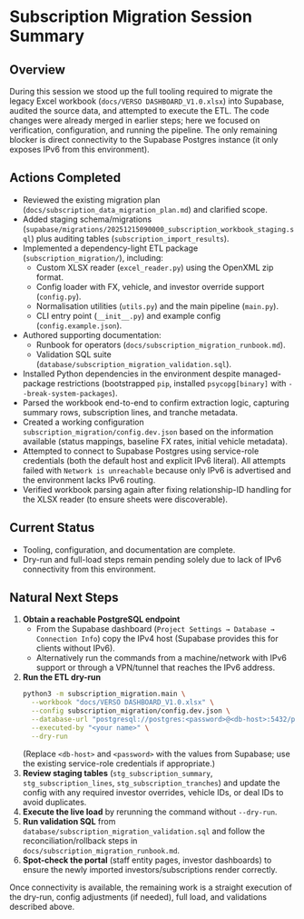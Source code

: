# Subscription Migration Session Summary

## Overview
During this session we stood up the full tooling required to migrate the legacy Excel workbook (`docs/VERSO DASHBOARD_V1.0.xlsx`) into Supabase, audited the source data, and attempted to execute the ETL. The code changes were already merged in earlier steps; here we focused on verification, configuration, and running the pipeline. The only remaining blocker is direct connectivity to the Supabase Postgres instance (it only exposes IPv6 from this environment).

## Actions Completed
- Reviewed the existing migration plan (`docs/subscription_data_migration_plan.md`) and clarified scope.
- Added staging schema/migrations (`supabase/migrations/20251215090000_subscription_workbook_staging.sql`) plus auditing tables (`subscription_import_results`).
- Implemented a dependency-light ETL package (`subscription_migration/`), including:
  - Custom XLSX reader (`excel_reader.py`) using the OpenXML zip format.
  - Config loader with FX, vehicle, and investor override support (`config.py`).
  - Normalisation utilities (`utils.py`) and the main pipeline (`main.py`).
  - CLI entry point (`__init__.py`) and example config (`config.example.json`).
- Authored supporting documentation:
  - Runbook for operators (`docs/subscription_migration_runbook.md`).
  - Validation SQL suite (`database/subscription_migration_validation.sql`).
- Installed Python dependencies in the environment despite managed-package restrictions (bootstrapped `pip`, installed `psycopg[binary]` with `--break-system-packages`).
- Parsed the workbook end-to-end to confirm extraction logic, capturing summary rows, subscription lines, and tranche metadata.
- Created a working configuration `subscription_migration/config.dev.json` based on the information available (status mappings, baseline FX rates, initial vehicle metadata).
- Attempted to connect to Supabase Postgres using service-role credentials (both the default host and explicit IPv6 literal). All attempts failed with `Network is unreachable` because only IPv6 is advertised and the environment lacks IPv6 routing.
- Verified workbook parsing again after fixing relationship-ID handling for the XLSX reader (to ensure sheets were discoverable).

## Current Status
- Tooling, configuration, and documentation are complete.
- Dry-run and full-load steps remain pending solely due to lack of IPv6 connectivity from this environment.

## Natural Next Steps
1. **Obtain a reachable PostgreSQL endpoint**  
   - From the Supabase dashboard (`Project Settings → Database → Connection Info`) copy the IPv4 host (Supabase provides this for clients without IPv6).  
   - Alternatively run the commands from a machine/network with IPv6 support or through a VPN/tunnel that reaches the IPv6 address.
2. **Run the ETL dry-run**  
   ```bash
   python3 -m subscription_migration.main \
     --workbook "docs/VERSO DASHBOARD_V1.0.xlsx" \
     --config subscription_migration/config.dev.json \
     --database-url "postgresql://postgres:<password>@<db-host>:5432/postgres?sslmode=require" \
     --executed-by "<your name>" \
     --dry-run
   ```
   (Replace `<db-host>` and `<password>` with the values from Supabase; use the existing service-role credentials if appropriate.)
3. **Review staging tables** (`stg_subscription_summary`, `stg_subscription_lines`, `stg_subscription_tranches`) and update the config with any required investor overrides, vehicle IDs, or deal IDs to avoid duplicates.
4. **Execute the live load** by rerunning the command without `--dry-run`.
5. **Run validation SQL** from `database/subscription_migration_validation.sql` and follow the reconciliation/rollback steps in `docs/subscription_migration_runbook.md`.
6. **Spot-check the portal** (staff entity pages, investor dashboards) to ensure the newly imported investors/subscriptions render correctly.

Once connectivity is available, the remaining work is a straight execution of the dry-run, config adjustments (if needed), full load, and validations described above.

